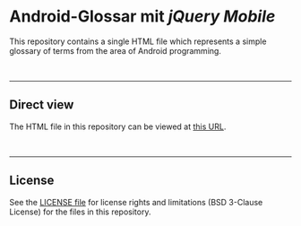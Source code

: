 # Android-Glossar mit *jQuery Mobile*

This repository contains a single HTML file which represents
a simple glossary of terms from the area of Android programming.


<br>

----
## Direct view

The HTML file in this repository can be viewed at [this URL](https://mdecker-mobilecomputing.github.io/HTML_AndroidGlossar/index.html).

<br>

----
## License

See the [LICENSE file](LICENSE.md) for license rights and limitations (BSD 3-Clause License)
for the files in this repository.
